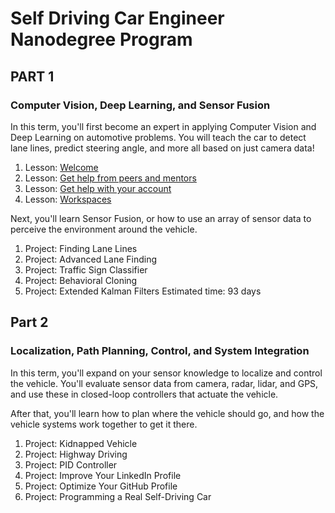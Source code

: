 # Self Driving Car Engineer Nanodegree Program

## PART 1
### Computer Vision, Deep Learning, and Sensor Fusion
In this term, you'll first become an expert in applying Computer Vision and Deep Learning on automotive problems. You will teach the car to detect lane lines, predict steering angle, and more all based on just camera data!

1. Lesson: [Welcome](Welcome)
1. Lesson: [Get help from peers and mentors](Help)
1. Lesson: [Get help with your account](Account)
1. Lesson: [Workspaces](Workspaces)


Next, you'll learn Sensor Fusion, or how to use an array of sensor data to perceive the environment around the vehicle.

1. Project: Finding Lane Lines
1. Project: Advanced Lane Finding
1. Project: Traffic Sign Classifier
1. Project: Behavioral Cloning
1. Project: Extended Kalman Filters
Estimated time: 93 days

## Part 2
### Localization, Path Planning, Control, and System Integration
In this term, you'll expand on your sensor knowledge to localize and control the vehicle. You'll evaluate sensor data from camera, radar, lidar, and GPS, and use these in closed-loop controllers that actuate the vehicle.

After that, you'll learn how to plan where the vehicle should go, and how the vehicle systems work together to get it there.

1. Project: Kidnapped Vehicle
1. Project: Highway Driving
1. Project: PID Controller
1. Project: Improve Your LinkedIn Profile
1. Project: Optimize Your GitHub Profile
1. Project: Programming a Real Self-Driving Car